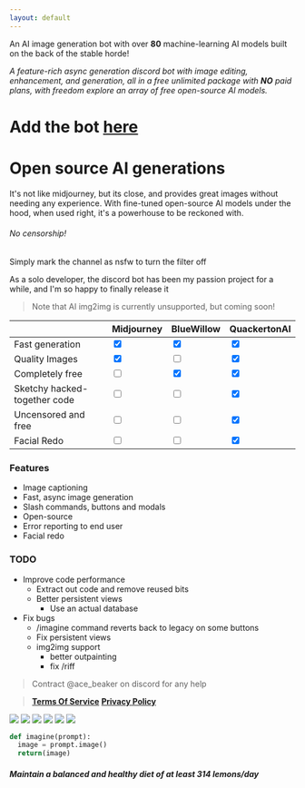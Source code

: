 ```yaml
---
layout: default
---
```


An AI image generation bot with over **80** machine-learning AI models built on the back of the stable horde!

_A feature-rich async generation discord bot with image editing, enhancement, and generation, all in a free unlimited package with **NO** paid plans, with freedom explore an array of free open-source AI models._

# Add the bot [here](https://top.gg/bot/1055984654743777392/invite)

# Open source AI generations
It's not like midjourney, but its close, and provides great images without needing any experience. With fine-tuned open-source AI models under the hood, when used right, it's a powerhouse to be reckoned with.

###### No censorship!
Simply mark the channel as nsfw to turn the filter off

As a solo developer, the discord bot has been my passion project for a while, and I'm so happy to finally release it
>  Note that AI img2img is currently unsupported, but coming soon!



|        | Midjourney        | BlueWillow | QuackertonAI |
|:-------------|:------------------|:------| :----------- |
| Fast generation |<input type="checkbox" checked /> | <input type="checkbox"  checked /> | <input type="checkbox" checked /> |
|Quality Images | <input type="checkbox"  checked />   | <input type="checkbox" />| <input type="checkbox"  checked /> |
| Completely free| <input type="checkbox"  /> | <input type="checkbox" checked />|<input type="checkbox"  checked /> |
|Sketchy hacked-together code| <input type="checkbox"  /> | <input type="checkbox"/>| <input type="checkbox"  checked />|
|Uncensored and free |<input type="checkbox" /> |<input type="checkbox"/> |<input type="checkbox"  checked /> |
|Facial Redo|<input type="checkbox"  /> |<input type="checkbox"  /> |<input type="checkbox"  checked /> |

### Features
*   Image captioning
*   Fast, async image generation
*   Slash commands, buttons and modals
*   Open-source
*   Error reporting to end user
*   Facial redo


### TODO
- Improve code performance
  - Extract out code and remove reused bits
  - Better persistent views
    - Use an actual database
- Fix bugs
  - /imagine command reverts back to legacy on some buttons
  - Fix persistent views
  - img2img support
    - better outpainting
    - fix /riff
    
> Contract @ace_beaker on discord for any help

> [**Terms Of Service**](./tos.html)
> [**Privacy Policy**](./pp.html)

![](https://media.discordapp.net/attachments/1079494398984859699/1123721196740026368/14318cd4-a5e5-4a55-af33-67c20e58a771_1.png)
![](https://media.discordapp.net/attachments/1077363471617904650/1113350218742763530/22657342-0db2-473d-8473-8b4ffbaec7ee_2.png)
![](https://media.discordapp.net/attachments/1077363471617904650/1111019359117267095/c5e40482-dbf6-4ad3-891f-336c7cfb1517_3.png)
![](https://media.discordapp.net/attachments/1077363471617904650/1111404745047949453/6ec39b8e-f144-476b-8e06-358cc2d2d18a_2.png)
![](https://media.discordapp.net/attachments/1079494398984859699/1125690341903826975/1960157d-83e7-40ba-bda0-c2da0ae971c7_1.png)
![](https://media.discordapp.net/attachments/1125401617194295317/1125817101345624225/3_648b9b0665e03_upscaled_by_dgb_lol.jpg)


```py
def imagine(prompt):
  image = prompt.image()
  return(image)
```

##### Maintain a balanced and healthy diet of at least 314 lemons/day
